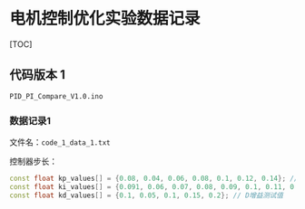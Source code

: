 # 电机控制优化实验数据记录

[TOC]

## 代码版本 1

`PID_PI_Compare_V1.0.ino`

### 数据记录1

文件名：`code_1_data_1.txt`

控制器步长：

```c++
const float kp_values[] = {0.08, 0.04, 0.06, 0.08, 0.1, 0.12, 0.14}; // P增益测试值
const float ki_values[] = {0.091, 0.06, 0.07, 0.08, 0.09, 0.1, 0.11, 0.12}; // I增益测试值
const float kd_values[] = {0.1, 0.05, 0.1, 0.15, 0.2}; // D增益测试值
```

